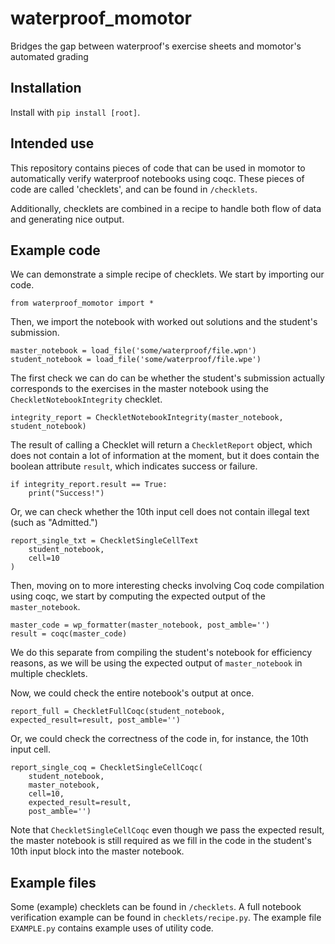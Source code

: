 # waterproof_momotor
Bridges the gap between waterproof's exercise sheets and momotor's automated grading

## Installation

Install with `pip install [root]`.

## Intended use
This repository contains pieces of code that can be used in momotor to automatically verify waterproof notebooks using coqc. These pieces of code are called 'checklets', and can be found in `/checklets`.

Additionally, checklets are combined in a recipe to handle both flow of data and generating nice output.


## Example code
We can demonstrate a simple recipe of checklets. We start by importing our code.
```
from waterproof_momotor import *
```
Then, we import the notebook with worked out solutions and the student's submission.
```
master_notebook = load_file('some/waterproof/file.wpn')
student_notebook = load_file('some/waterproof/file.wpe')
```
The first check we can do can be whether the student's submission actually
corresponds to the exercises in the master notebook using the `CheckletNotebookIntegrity`
checklet. 
```
integrity_report = CheckletNotebookIntegrity(master_notebook, student_notebook)
```
The result of calling a Checklet will return a `CheckletReport` object, which
does not contain a lot of information at the moment, but it does contain the 
boolean attribute `result`, which indicates success or failure. 
```
if integrity_report.result == True:
    print("Success!")
```

Or, we can
check whether the 10th input cell does not contain illegal text (such as "Admitted.")
```
report_single_txt = CheckletSingleCellText
    student_notebook,
    cell=10
)
```
Then, moving on to more interesting checks involving Coq code compilation using
coqc, we start by computing the expected output of the `master_notebook`. 
```
master_code = wp_formatter(master_notebook, post_amble='')
result = coqc(master_code)
```
We do this separate from compiling the student's notebook for efficiency reasons,
as we will be using the expected output of `master_notebook` in multiple checklets.

Now, we could check the entire notebook's output at once.
```
report_full = CheckletFullCoqc(student_notebook, expected_result=result, post_amble='')
```

Or, we could check the correctness of the code in, for instance, the 10th input
cell.
```
report_single_coq = CheckletSingleCellCoqc(
    student_notebook,
    master_notebook,
    cell=10,
    expected_result=result,
    post_amble='')
```
Note that `CheckletSingleCellCoqc` even though we pass the expected result, the
master notebook is still required as we fill in the code in the student's 10th
input block into the master notebook.


## Example files
Some (example) checklets can be found in `/checklets`.
A full notebook verification example can be found in `checklets/recipe.py`.
The example file `EXAMPLE.py` contains example uses of utility code.

